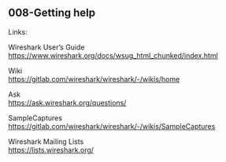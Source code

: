 ## 008-Getting help

Links:

Wireshark User’s Guide  
https://www.wireshark.org/docs/wsug_html_chunked/index.html

Wiki  
https://gitlab.com/wireshark/wireshark/-/wikis/home

Ask  
https://ask.wireshark.org/questions/

SampleCaptures  
https://gitlab.com/wireshark/wireshark/-/wikis/SampleCaptures

Wireshark Mailing Lists  
https://lists.wireshark.org/

